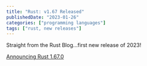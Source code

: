 ```yaml
---
title: "Rust: v1.67 Released"
publishedDate: "2023-01-26"
categories: ["programming languages"]
tags: ["rust, new releases"]
---
```


Straight from the Rust Blog...first new release of 2023!

[Announcing Rust 1.67.0](https://blog.rust-lang.org/2023/01/26/Rust-1.67.0.html)
